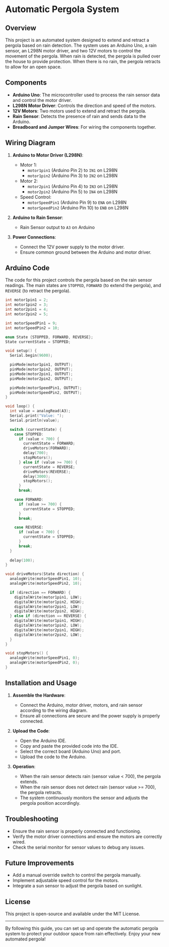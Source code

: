 # Automatic Pergola System

## Overview

This project is an automated system designed to extend and retract a pergola based on rain detection. The system uses an Arduino Uno, a rain sensor, an L298N motor driver, and two 12V motors to control the movement of the pergola. When rain is detected, the pergola is pulled over the house to provide protection. When there is no rain, the pergola retracts to allow for an open space.

## Components

- **Arduino Uno**: The microcontroller used to process the rain sensor data and control the motor driver.
- **L298N Motor Driver**: Controls the direction and speed of the motors.
- **12V Motors**: Two motors used to extend and retract the pergola.
- **Rain Sensor**: Detects the presence of rain and sends data to the Arduino.
- **Breadboard and Jumper Wires**: For wiring the components together.

## Wiring Diagram

1. **Arduino to Motor Driver (L298N)**:
    - Motor 1:
        - `motor1pin1` (Arduino Pin 2) to `IN1` on L298N
        - `motor1pin2` (Arduino Pin 3) to `IN2` on L298N
    - Motor 2:
        - `motor2pin1` (Arduino Pin 4) to `IN3` on L298N
        - `motor2pin2` (Arduino Pin 5) to `IN4` on L298N
    - Speed Control:
        - `motorSpeedPin1` (Arduino Pin 9) to `ENA` on L298N
        - `motorSpeedPin2` (Arduino Pin 10) to `ENB` on L298N

2. **Arduino to Rain Sensor**:
    - Rain Sensor output to `A3` on Arduino

3. **Power Connections**:
    - Connect the 12V power supply to the motor driver.
    - Ensure common ground between the Arduino and motor driver.

## Arduino Code

The code for this project controls the pergola based on the rain sensor readings. The main states are `STOPPED`, `FORWARD` (to extend the pergola), and `REVERSE` (to retract the pergola).

```cpp
int motor1pin1 = 2;
int motor1pin2 = 3;
int motor2pin1 = 4;
int motor2pin2 = 5;

int motorSpeedPin1 = 9;
int motorSpeedPin2 = 10;

enum State {STOPPED, FORWARD, REVERSE};
State currentState = STOPPED;

void setup() {
  Serial.begin(9600);

  pinMode(motor1pin1, OUTPUT);
  pinMode(motor1pin2, OUTPUT);
  pinMode(motor2pin1, OUTPUT);
  pinMode(motor2pin2, OUTPUT);

  pinMode(motorSpeedPin1, OUTPUT); 
  pinMode(motorSpeedPin2, OUTPUT);
}

void loop() {
  int value = analogRead(A3);
  Serial.print("Value: ");
  Serial.println(value);

  switch (currentState) {
    case STOPPED:
      if (value < 700) {
        currentState = FORWARD;
        driveMotors(FORWARD);
        delay(700);
        stopMotors();
      } else if (value >= 700) {
        currentState = REVERSE;
        driveMotors(REVERSE);
        delay(3000);
        stopMotors();
      }
      break;

    case FORWARD:
      if (value >= 700) {
        currentState = STOPPED;
      }
      break;

    case REVERSE:
      if (value < 700) {
        currentState = STOPPED;
      }
      break;
  }
  
  delay(100);
}

void driveMotors(State direction) {
  analogWrite(motorSpeedPin1, 10);
  analogWrite(motorSpeedPin2, 10);

  if (direction == FORWARD) {
    digitalWrite(motor1pin1, LOW);
    digitalWrite(motor1pin2, HIGH);
    digitalWrite(motor2pin1, LOW);
    digitalWrite(motor2pin2, HIGH);
  } else if (direction == REVERSE) {
    digitalWrite(motor1pin1, HIGH);
    digitalWrite(motor1pin2, LOW);
    digitalWrite(motor2pin1, HIGH);
    digitalWrite(motor2pin2, LOW);
  }
}

void stopMotors() {
  analogWrite(motorSpeedPin1, 0);
  analogWrite(motorSpeedPin2, 0);
}
```

## Installation and Usage

1. **Assemble the Hardware**:
   - Connect the Arduino, motor driver, motors, and rain sensor according to the wiring diagram.
   - Ensure all connections are secure and the power supply is properly connected.

2. **Upload the Code**:
   - Open the Arduino IDE.
   - Copy and paste the provided code into the IDE.
   - Select the correct board (Arduino Uno) and port.
   - Upload the code to the Arduino.

3. **Operation**:
   - When the rain sensor detects rain (sensor value < 700), the pergola extends.
   - When the rain sensor does not detect rain (sensor value >= 700), the pergola retracts.
   - The system continuously monitors the sensor and adjusts the pergola position accordingly.

## Troubleshooting

- Ensure the rain sensor is properly connected and functioning.
- Verify the motor driver connections and ensure the motors are correctly wired.
- Check the serial monitor for sensor values to debug any issues.

## Future Improvements

- Add a manual override switch to control the pergola manually.
- Implement adjustable speed control for the motors.
- Integrate a sun sensor to adjust the pergola based on sunlight.

## License

This project is open-source and available under the MIT License.

---

By following this guide, you can set up and operate the automatic pergola system to protect your outdoor space from rain effectively. Enjoy your new automated pergola!
